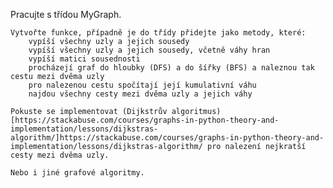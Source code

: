 Pracujte s třídou MyGraph.

    Vytvořte funkce, případně je do třídy přidejte jako metody, které:
        vypíší všechny uzly a jejich sousedy
        vypíší všechny uzly a jejich sousedy, včetně váhy hran
        vypíší matici sousednosti
        procházejí graf do hloubky (DFS) a do šířky (BFS) a naleznou tak cestu mezi dvěma uzly
        pro nalezenou cestu spočítají její kumulativní váhu
        najdou všechny cesty mezi dvěma uzly a jejich váhy

    Pokuste se implementovat (Dijkstrův algoritmus)[https://stackabuse.com/courses/graphs-in-python-theory-and-implementation/lessons/dijkstras-algorithm/]https://stackabuse.com/courses/graphs-in-python-theory-and-implementation/lessons/dijkstras-algorithm/ pro nalezení nejkratší cesty mezi dvěma uzly.

    Nebo i jiné grafové algoritmy.

